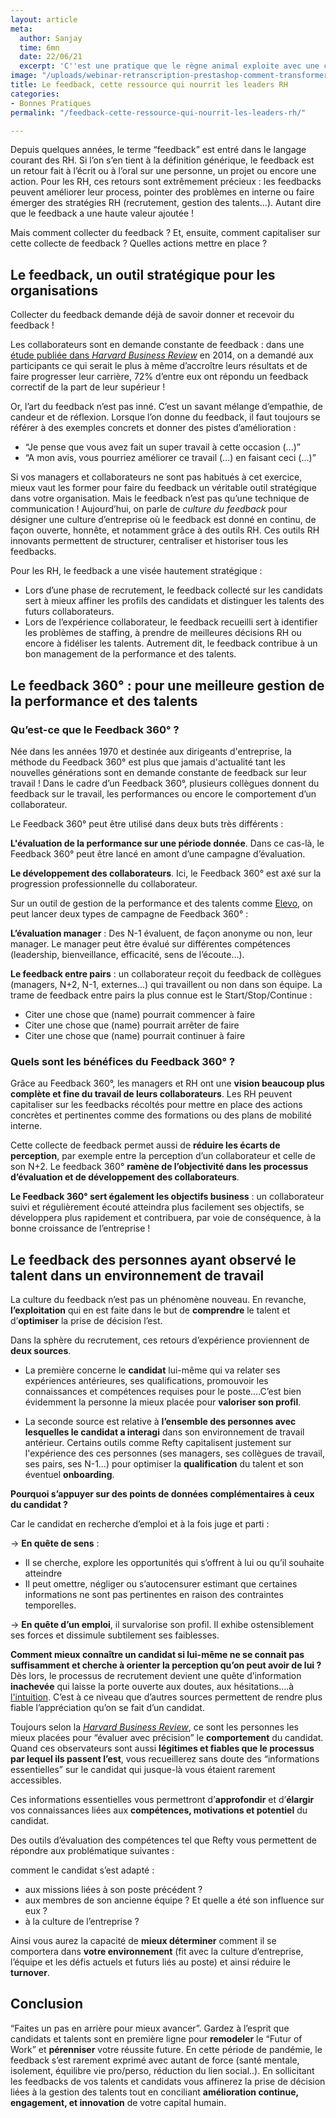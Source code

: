 ```yaml
---
layout: article
meta:
  author: Sanjay
  time: 6mn
  date: 22/06/21
  excerpt: 'C''est une pratique que le règne animal exploite avec une certaine dextérité '
image: "/uploads/webinar-retranscription-prestashop-comment-transformer-la-periode-d-essai-a-tous-les-couts-25.png"
title: Le feedback, cette ressource qui nourrit les leaders RH
categories:
- Bonnes Pratiques
permalink: "/feedback-cette-ressource-qui-nourrit-les-leaders-rh/"

---
```

Depuis quelques années, le terme “feedback” est entré dans le langage courant des RH. Si l’on s’en tient à la définition générique, le feedback est un retour fait à l’écrit ou à l’oral sur une personne, un projet ou encore une action. Pour les RH, ces retours sont extrêmement précieux : les feedbacks peuvent améliorer leur process, pointer des problèmes en interne ou faire émerger des stratégies RH (recrutement, gestion des talents…). Autant dire que le feedback a une haute valeur ajoutée ! 

Mais comment collecter du feedback ? Et, ensuite, comment capitaliser sur cette collecte de feedback ? Quelles actions mettre en place ? 

## Le feedback, un outil stratégique pour les organisations

Collecter du feedback demande déjà de savoir donner et recevoir du feedback ! 

Les collaborateurs sont en demande constante de feedback : dans une [étude publiée dans _Harvard Business Review_](https://hbr.org/2014/01/your-employees-want-the-negative-feedback-you-hate-to-give) en 2014, on a demandé aux participants ce qui serait le plus à même d’accroître leurs résultats et de faire progresser leur carrière, 72% d’entre eux ont répondu un feedback correctif de la part de leur supérieur ! 

Or, l’art du feedback n’est pas inné. C’est un savant mélange d’empathie, de candeur et de réflexion. Lorsque l’on donne du feedback, il faut toujours se référer à des exemples concrets et donner des pistes d’amélioration : 

* “Je pense que vous avez fait un super travail à cette occasion (...)”
* “A mon avis, vous pourriez améliorer ce travail (...) en faisant ceci (...)”

Si vos managers et collaborateurs ne sont pas habitués à cet exercice, mieux vaut les former pour faire du feedback un véritable outil stratégique dans votre organisation. Mais le feedback n’est pas qu’une technique de communication ! Aujourd’hui, on parle de _culture du feedback_ pour désigner une culture d’entreprise où le feedback est donné en continu, de façon ouverte,  honnête, et notamment grâce à des outils RH. Ces outils RH innovants permettent de structurer, centraliser et historiser tous les feedbacks.

Pour les RH, le feedback a une visée hautement stratégique : 

* Lors d’une phase de recrutement, le feedback collecté sur les candidats sert à mieux affiner les profils des candidats et distinguer les talents des futurs collaborateurs. 
* Lors de l’expérience collaborateur, le feedback recueilli sert à identifier les problèmes de staffing, à prendre de meilleures décisions RH ou encore à fidéliser les talents. Autrement dit, le feedback contribue à un bon management de la performance et des talents.

## Le feedback 360° : pour une meilleure gestion de la performance et des talents 

### **Qu’est-ce que le Feedback 360° ?**

Née dans les années 1970 et destinée aux dirigeants d'entreprise, la méthode du Feedback 360° est plus que jamais d'actualité tant les nouvelles générations sont en demande constante de feedback sur leur travail ! Dans le cadre d’un Feedback 360°, plusieurs collègues donnent du feedback sur le travail, les performances ou encore le comportement d’un collaborateur.

Le Feedback 360° peut être utilisé dans deux buts très différents : 

**L'évaluation de la performance sur une période donnée**. Dans ce cas-là, le Feedback 360° peut être lancé en amont d’une campagne d’évaluation. 

**Le développement des collaborateurs**. Ici, le Feedback 360° est axé sur la progression professionnelle du collaborateur. 

Sur un outil de gestion de la performance et des talents comme [Elevo](https://www.elevo.fr/), on peut lancer deux types de campagne de Feedback 360° : 

**L’évaluation manager** : Des N-1 évaluent, de façon anonyme ou non, leur manager. Le manager peut être évalué sur différentes compétences (leadership, bienveillance, efficacité, sens de l’écoute…).

**Le feedback entre pairs** : un collaborateur reçoit du feedback de collègues (managers, N+2, N-1, externes...) qui travaillent ou non dans son équipe. La trame de feedback entre pairs la plus connue est le Start/Stop/Continue : 

* Citer une chose que (name) pourrait commencer à faire 
* Citer une chose que (name) pourrait arrêter de faire 
* Citer une chose que (name) pourrait continuer à faire

### **Quels sont les bénéfices du Feedback 360° ?**

Grâce au Feedback 360°, les managers et RH ont une **vision beaucoup plus complète et fine du travail de leurs collaborateurs**. Les RH peuvent capitaliser sur les feedbacks récoltés pour mettre en place des actions concrètes et pertinentes comme des formations ou des plans de mobilité interne. 

Cette collecte de feedback permet aussi de **réduire les écarts de perception**, par exemple entre la perception d’un collaborateur et celle de son N+2. Le feedback 360° **ramène de l’objectivité dans les processus d’évaluation et de développement des collaborateurs**. 

**Le Feedback 360° sert également les objectifs business** : un collaborateur suivi et régulièrement écouté atteindra plus facilement ses objectifs, se développera plus rapidement et contribuera, par voie de conséquence, à la bonne croissance de l’entreprise !

## Le feedback des personnes ayant observé le talent dans un environnement de travail

La culture du feedback n’est pas un phénomène nouveau. En revanche, **l’exploitation** qui en est faite dans le but de **comprendre** le talent et d’**optimiser** la prise de décision l’est. 

Dans la sphère du recrutement, ces retours d’expérience proviennent de **deux sources**. 

* La première concerne le **candidat** lui-même qui va relater ses expériences antérieures, ses qualifications, promouvoir les connaissances et compétences requises pour le poste….C’est bien évidemment la personne la mieux placée pour **valoriser son profil**. 


* La seconde source est relative à **l’ensemble des personnes avec lesquelles le candidat a interagi** dans son environnement de travail antérieur. Certains outils comme Refty capitalisent justement sur l'expérience des ces personnes (ses managers, ses collègues de travail, ses pairs, ses N-1…) pour optimiser la **qualification** du talent et son éventuel **onboarding**. 

**Pourquoi s’appuyer sur des points de données complémentaires à ceux du candidat ?**

Car le candidat en recherche d’emploi et à la fois juge et parti : 

→ **En quête de sens** :

* Il se cherche, explore les opportunités qui s’offrent à lui ou qu’il souhaite atteindre 
* Il peut omettre, négliger ou s’autocensurer estimant que certaines informations ne sont pas pertinentes en raison des contraintes temporelles.

→ **En quête d’un emploi**, il survalorise son profil. Il exhibe ostensiblement ses forces et dissimule subtilement ses faiblesses.

**Comment mieux connaître un candidat si lui-même ne se connait pas suffisamment et cherche à orienter la perception qu’on peut avoir de lui ?** Dès lors, le processus de recrutement devient une quête d’information **inachevée** qui laisse la porte ouverte aux doutes, aux hésitations….à [l'intuition](https://blog.refty.co/intuition-un-indicateur-fiable-en-entretien/). C’est à ce niveau que d’autres sources permettent de rendre plus fiable l’appréciation qu’on se fait d’un candidat.

Toujours selon la [_Harvard Business Review_](https://hbr.org/2016/07/the-right-way-to-check-someones-references), ce sont les personnes les mieux placées pour “évaluer avec précision” le **comportement** du candidat. Quand ces observateurs sont aussi **légitimes et fiables que le processus par lequel ils passent l’est**, vous recueillerez sans doute des “informations essentielles” sur le candidat qui jusque-là vous étaient rarement accessibles.

Ces informations essentielles vous permettront d’**approfondir** et d’**élargir** vos connaissances liées aux **compétences, motivations et potentiel** du candidat.

Des outils d’évaluation des compétences tel que Refty vous permettent de répondre aux problématique suivantes : 

comment le candidat s’est adapté : 

* aux missions liées à son poste précédent ?
* aux membres de son ancienne équipe ? Et quelle a été son influence sur eux ?
* à la culture de l’entreprise ?

Ainsi vous aurez la capacité de **mieux déterminer** comment il se comportera dans **votre environnement** (fit avec la culture d’entreprise, l’équipe et les défis actuels et futurs liés au poste) et ainsi réduire le **turnover**.

## Conclusion 

“Faites un pas en arrière pour mieux avancer”. Gardez à l’esprit que candidats et talents sont en première ligne pour **remodeler** le “Futur of Work” et **pérenniser** votre réussite future. En cette période de pandémie, le feedback s’est rarement exprimé avec autant de force (santé mentale, isolement, équilibre vie pro/perso, réduction du lien social..). En sollicitant les feedbacks de vos talents et candidats vous affinerez la prise de décision liées à la gestion des talents tout en conciliant **amélioration continue, engagement, et innovation** de votre capital humain.